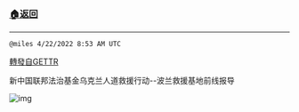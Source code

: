 ###  [:house:返回](../)
---


`@miles 4/22/2022 8:53 AM UTC`

[轉發自GETTR](https://gettr.com/post/p16l70y6a87)

新中国联邦法治基金乌克兰人道救援行动--波兰救援基地前线报导

![img](https://media.gettr.com/group25/origin/2022/04/22/08/61f989c0-a9d7-a900-2360-49538a7c3d08/6383d6c383a688bc0ce747d8282e44b3.jpeg)
